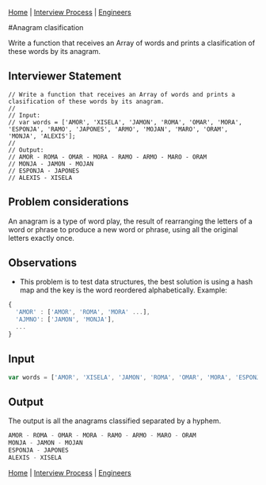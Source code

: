[Home](../../../../README.md) |
[Interview Process](../../../README.md) |
[Engineers](../../README.md)

#Anagram clasification

Write a function that receives an Array of words and prints a clasification of these words by its anagram.

## Interviewer Statement
```
// Write a function that receives an Array of words and prints a clasification of these words by its anagram.
//
// Input:
// var words = ['AMOR', 'XISELA', 'JAMON', 'ROMA', 'OMAR', 'MORA', 'ESPONJA', 'RAMO', 'JAPONES', 'ARMO', 'MOJAN', 'MARO', 'ORAM', 'MONJA', 'ALEXIS'];
//
// Output:
// AMOR - ROMA - OMAR - MORA - RAMO - ARMO - MARO - ORAM
// MONJA - JAMON - MOJAN
// ESPONJA - JAPONES
// ALEXIS - XISELA
```

## Problem considerations
An anagram is a type of word play, the result of rearranging the letters of a word or phrase to produce a new word or phrase, using all the original letters exactly once.

## Observations
- This problem is to test data structures, the best solution is using a hash map and the key is the word reordered alphabetically. Example:
```javascript
{
  'AMOR' : ['AMOR', 'ROMA', 'MORA' ...],
  'AJMNO': ['JAMON', 'MONJA'],
  ...
}
```

## Input
```javascript
var words = ['AMOR', 'XISELA', 'JAMON', 'ROMA', 'OMAR', 'MORA', 'ESPONJA', 'RAMO', 'JAPONES', 'ARMO', 'MOJAN', 'MARO', 'ORAM', 'MONJA', 'ALEXIS'];
```

## Output
The output is all the anagrams classified separated by a hyphem.
```javascript
AMOR - ROMA - OMAR - MORA - RAMO - ARMO - MARO - ORAM
MONJA - JAMON - MOJAN
ESPONJA - JAPONES
ALEXIS - XISELA
```

[Home](../../../../README.md) |
[Interview Process](../../../README.md) |
[Engineers](../../README.md)
